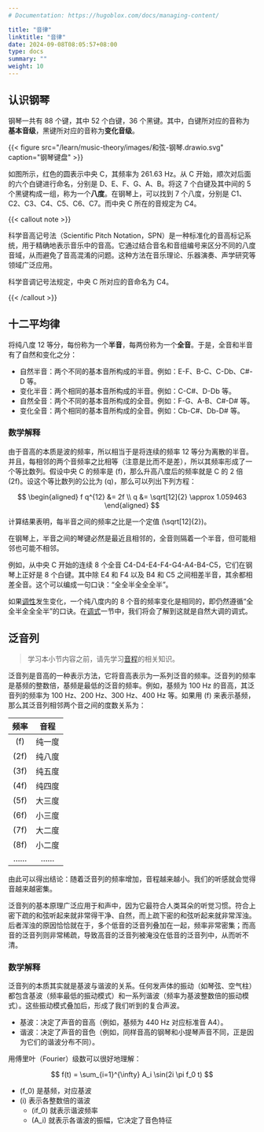 ```yaml
---
# Documentation: https://hugoblox.com/docs/managing-content/

title: "音律"
linktitle: "音律"
date: 2024-09-08T08:05:57+08:00
type: docs
summary: ""
weight: 10
---
```


<!--more-->

## 认识钢琴

钢琴一共有 88 个键，其中 52 个白键，36 个黑键。其中，白键所对应的音称为**基本音级**，黑键所对应的音称为**变化音级**。

{{< figure src="/learn/music-theory/images/和弦-钢琴.drawio.svg" caption="钢琴键盘" >}}

如图所示，红色的圆表示中央 C，其频率为 261.63 Hz。从 C 开始，顺次对后面的六个白键进行命名，分别是 D、E、F、G、A、B。将这 7 个白键及其中间的 5 个黑键构成一组，称为一个**八度**。在钢琴上，可以找到 7 个八度，分别是 C1、C2、C3、C4、C5、C6、C7。而中央 C 所在的音规定为 C4。

{{< callout note >}}

科学音高记号法（Scientific Pitch Notation，SPN）是一种标准化的音高标记系统，用于精确地表示音乐中的音高。它通过结合音名和音组编号来区分不同的八度音域，从而避免了音高混淆的问题。这种方法在音乐理论、乐器演奏、声学研究等领域广泛应用。

科学音调记号法规定，中央 C 所对应的音命名为 C4。

{{< /callout >}}

## 十二平均律

将纯八度 12 等分，每份称为一个**半音**，每两份称为一个**全音**。于是，全音和半音有了自然和变化之分：

- 自然半音：两个不同的基本音所构成的半音。例如：E-F、B-C、C-Db、C#-D 等。
- 变化半音：两个相同的基本音所构成的半音。例如：C-C#、D-Db 等。
- 自然全音：两个不同的基本音所构成的全音。例如：F-G、A-B、C#-D# 等。
- 变化全音：两个相同的基本音所构成的全音。例如：Cb-C#、Db-D# 等。

### 数学解释

由于音高的本质是波的频率，所以相当于是将连续的频率 12 等分为离散的半音。并且，每相邻的两个音频率之比相等（注意是比而不是差），所以其频率形成了一个等比数列。假设中央 C 的频率是 \(f\)，那么升高八度后的频率就是 C 的 2 倍 \(2f\)。设这个等比数列的公比为 \(q\)，那么可以列出下列方程：


$$
\begin{aligned}
    f q^{12} &= 2f \\
    q &= \sqrt[12]{2} \approx 1.059463
\end{aligned}
$$


计算结果表明，每半音之间的频率之比是一个定值 \(\sqrt[12]{2}\)。

在钢琴上，半音之间的琴键必然是最近且相邻的，全音则隔着一个半音，但可能相邻也可能不相邻。

例如，从中央 C 开始的连续 8 个全音 C4-D4-E4-F4-G4-A4-B4-C5，它们在钢琴上正好是 8 个白键。其中除 E4 和 F4 以及 B4 和 C5 之间相差半音，其余都相差全音。这个可以编成一句口诀：“全全半全全全半”。

如果[调性](../调性)发生变化，一个纯八度内的 8 个音的频率变化是相同的，即仍然遵循“全全半全全全半”的口诀。在[调式](../调式)一节中，我们将会了解到这就是自然大调的调式。

## 泛音列

> 学习本小节内容之前，请先学习[音程](../音程)的相关知识。

泛音列是音高的一种表示方法，它将音高表示为一系列泛音的频率。泛音列的频率是基频的整数倍，基频是最低的泛音的频率。例如，基频为 100 Hz 的音高，其泛音列的频率为 100 Hz、200 Hz、300 Hz、400 Hz 等。如果用 \(f\) 来表示基频，那么其泛音列相邻两个音之间的度数关系为：

| 频率 |  音程  |
| :--: | :----: |
| \(f\)  | 纯一度 |
| \(2f\) | 纯八度 |
| \(3f\) | 纯五度 |
| \(4f\) | 纯四度 |
| \(5f\) | 大三度 |
| \(6f\) | 小三度 |
| \(7f\) | 大二度 |
| \(8f\) | 小二度 |
|  ……  |   ……   |

由此可以得出结论：随着泛音列的频率增加，音程越来越小。我们的听感就会觉得音越来越密集。

泛音列的基本原理广泛应用于和声中，因为它最符合人类耳朵的听觉习惯。符合上密下疏的和弦听起来就非常得干净、自然，而上疏下密的和弦听起来就非常浑浊。后者浑浊的原因恰恰就在于，多个低音的泛音列叠加在一起，频率非常密集；而高音的泛音列则非常稀疏，导致高音的泛音列被淹没在低音的泛音列中，从而听不清。

### 数学解释

泛音列的本质其实就是基波与谐波的关系。任何发声体的振动（如琴弦、空气柱）都包含基波（频率最低的振动模式）和一系列谐波（频率为基波整数倍的振动模式）。这些振动模式叠加后，形成了我们听到的复合声波。

- 基波：决定了声音的音高（例如，基频为 440 Hz 对应标准音 A4）。
- 谐波：决定了声音的音色（例如，同样音高的钢琴和小提琴声音不同，正是因为它们的谐波分布不同）。

用傅里叶（Fourier）级数可以很好地理解：


$$
f(t) = \sum_{i=1}^{\infty} A_i \sin(2i \pi f_0 t)
$$


- \(f_0\) 是基频，对应基波
- \(i\) 表示各整数倍的谐波
  - \(if_0\) 就表示谐波频率
  - \(A_i\) 就表示各谐波的振幅，它决定了音色特征
